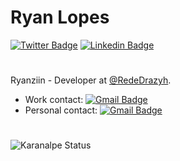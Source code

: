 # Ryan Lopes 
[![Twitter Badge](https://img.shields.io/badge/-@niiznayr-6633cc?style=flat-square&labelColor=6633cc&logo=twitter&logoColor=white&link=https://twitter.com/niiznayr)](https://twitter.com/niiznayr) 
[![Linkedin Badge](https://img.shields.io/badge/-Ryan%20Lopes-6633cc?style=flat-square&logo=Linkedin&logoColor=white&link=https://www.linkedin.com/in/ryan-lopes-ab8625179/)](https://www.linkedin.com/in/ryan-lopes-ab8625179/) 
#
Ryanziin - Developer at [@RedeDrazyh](https://github.com/RedeDrazyh).
* Work contact: [![Gmail Badge](https://img.shields.io/badge/-ryan@drazyh.com-6633cc?style=flat-square&logo=Gmail&logoColor=white&link=mailto:ryan@drazyh.com)](mailto:ryan@drazyh.com)
* Personal contact: [![Gmail Badge](https://img.shields.io/badge/-contact@ryanziin.com-6633cc?style=flat-square&logo=Gmail&logoColor=white&link=mailto:contact@ryanziin.com)](mailto:contact@ryanziin.com)
#
![Karanalpe Status](https://github-readme-stats.vercel.app/api?username=Ryanziin&show_icons=true)
